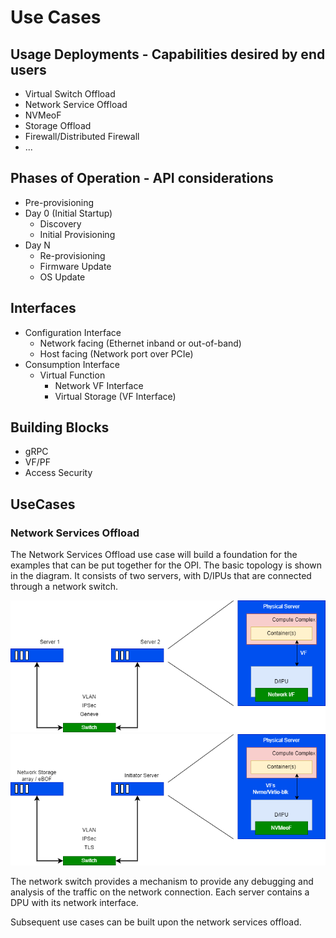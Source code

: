 # Use Cases

## Usage Deployments - Capabilities desired by end users

- Virtual Switch Offload
- Network Service Offload
- NVMeoF
- Storage Offload
- Firewall/Distributed Firewall
- ...

## Phases of Operation - API considerations

- Pre-provisioning
- Day 0 (Initial Startup)
  - Discovery
  - Initial Provisioning
- Day N
  - Re-provisioning
  - Firmware Update
  - OS Update

## Interfaces

- Configuration Interface
  - Network facing (Ethernet inband or out-of-band)
  - Host facing (Network port over PCIe)
- Consumption Interface
  - Virtual Function
    - Network VF Interface
    - Virtual Storage (VF Interface)

## Building Blocks

- gRPC
- VF/PF
- Access Security

## UseCases

### Network Services Offload

The Network Services Offload use case will build a foundation for the examples that can be put together for the OPI.  The basic topology is shown in the diagram.  It consists of two servers, with D/IPUs that are connected through a network switch.

![Network Services Offload Use Case](doc/minutes/images/API-Use-Case-1.png)
![Storage Services Offload Use Case](doc/minutes/images/API-Storage-Use-Case.png)

The network switch provides a mechanism to provide any debugging and analysis of the traffic on the network connection.  Each server contains a DPU with its network interface.

Subsequent use cases can be built upon the network services offload.
